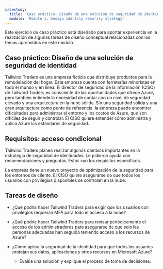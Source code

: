 ```yaml
---
casestudy:
  title: 'Caso práctico: Diseño de una solución de seguridad de identidad'
  module: 'Module 3: Design identity security strategy'
---
```

Este ejercicio de caso práctico está diseñado para aportar experiencia en la realización de algunas tareas de diseño conceptual relacionadas con los temas aprendidos en este módulo.

## Caso práctico: Diseño de una solución de seguridad de identidad

Tailwind Traders es una empresa ficticia que distribuye productos para la remodelación del hogar. Esta empresa cuenta con ferreterías minoristas en todo el mundo y en línea. El director de seguridad de la información (CISO) de Tailwind Traders es consciente de las oportunidades que ofrece Azure, pero también entiende la necesidad de contar con un nivel de seguridad elevado y una arquitectura en la nube sólida. Sin una seguridad sólida y una gran arquitectura como punto de referencia, la empresa puede encontrar dificultades para administrar el entorno y los costos de Azure, que son difíciles de seguir y controlar. El CISO quiere entender cómo administra y aplica Azure los estándares de seguridad.

## Requisitos: acceso condicional

Tailwind Traders planea realizar algunos cambios importantes en la estrategia de seguridad de identidades. Le pidieron ayuda con recomendaciones y preguntas. Estos son los requisitos específicos.

La empresa tiene un nuevo proyecto de optimización de la seguridad para los entornos de cliente. El CISO quiere asegurarse de que todos los usuarios con privilegios disponibles se controlan en la nube.

## Tareas de diseño

* ¿Qué podría hacer Tailwind Traders para exigir que los usuarios con privilegios requieran MFA para todo el acceso a la nube?

* ¿Qué podría hacer Tailwind Traders para revisar periódicamente el acceso de los administradores para asegurarse de que solo las personas adecuadas han seguido teniendo acceso a los recursos de Azure?

* ¿Cómo aplica la seguridad de la identidad para que todos los usuarios protejan sus datos, aplicaciones y otros recursos en Microsoft Azure?

    * Evalúe una solución y explique el proceso de toma de decisiones.
